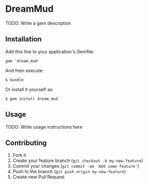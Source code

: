 # DreamMud

TODO: Write a gem description

## Installation

Add this line to your application's Gemfile:

    gem 'dream_mud'

And then execute:

    $ bundle

Or install it yourself as:

    $ gem install dream_mud

## Usage

TODO: Write usage instructions here

## Contributing

1. Fork it
2. Create your feature branch (`git checkout -b my-new-feature`)
3. Commit your changes (`git commit -am 'Add some feature'`)
4. Push to the branch (`git push origin my-new-feature`)
5. Create new Pull Request
